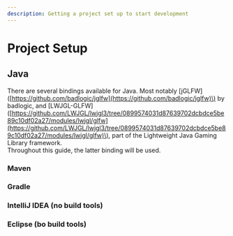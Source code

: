 ```yaml
---
description: Getting a project set up to start development
---
```


# Project Setup

## Java

There are several bindings available for Java. Most notably \[jGLFW\]\([https://github.com/badlogic/jglfw](https://github.com/badlogic/jglfw)\) by badlogic, and \[LWJGL-GLFW\]\([https://github.com/LWJGL/lwjgl3/tree/0899574031d87639702dcbdce5be89c10df02a27/modules/lwjgl/glfw](https://github.com/LWJGL/lwjgl3/tree/0899574031d87639702dcbdce5be89c10df02a27/modules/lwjgl/glfw)\), part of the Lightweight Java Gaming Library framework.  
Throughout this guide, the latter binding will be used.

### Maven



### Gradle



### IntelliJ IDEA \(no build tools\)



### Eclipse \(bo build tools\)



